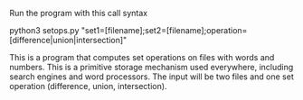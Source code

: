 Run the program with this call syntax

python3 setops.py "set1=[filename];set2=[filename];operation=[difference|union|intersection]"

This is a program that computes set operations on files with words and numbers. This is a primitive storage mechanism used everywhere, including search engines and word processors.
The input will be two files and one set operation (difference, union, intersection).
